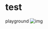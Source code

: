 # test
playground
![img](https://s-media-cache-ak0.pinimg.com/564x/d6/d2/e7/d6d2e74263a5dee753eeb64e6353b203.jpg)
